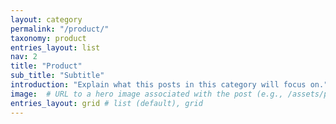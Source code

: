```yaml
---
layout: category
permalink: "/product/"
taxonomy: product
entries_layout: list
nav: 2
title: "Product"
sub_title: "Subtitle"
introduction: "Explain what this posts in this category will focus on."
image:  # URL to a hero image associated with the post (e.g., /assets/page-pic.jpg)
entries_layout: grid # list (default), grid
---
```

